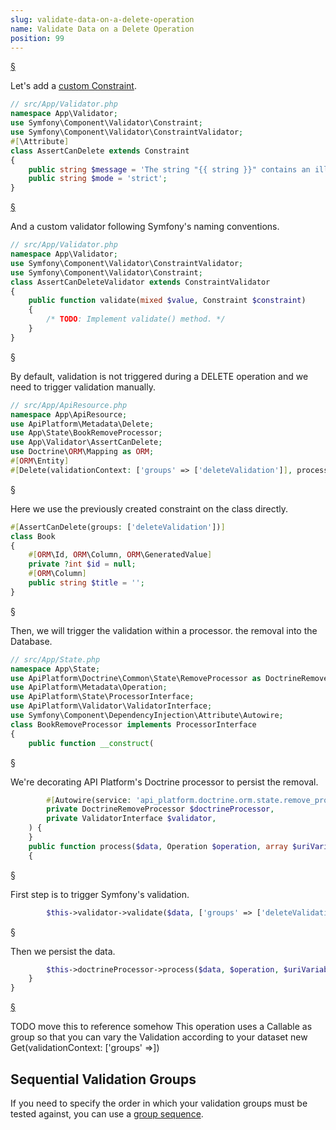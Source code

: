 ```yaml
---
slug: validate-data-on-a-delete-operation
name: Validate Data on a Delete Operation
position: 99
---
```


<a href="#section-1" id="section-1">§</a>

Let&#039;s add a [custom Constraint](https://symfony.com/doc/current/validation/custom_constraint.html).


```php
// src/App/Validator.php
namespace App\Validator;
use Symfony\Component\Validator\Constraint;
use Symfony\Component\Validator\ConstraintValidator;
#[\Attribute]
class AssertCanDelete extends Constraint
{
    public string $message = 'The string "{{ string }}" contains an illegal character: it can only contain letters or numbers.';
    public string $mode = 'strict';
}
```

<a href="#section-2" id="section-2">§</a>

And a custom validator following Symfony&#039;s naming conventions.


```php
// src/App/Validator.php
namespace App\Validator;
use Symfony\Component\Validator\ConstraintValidator;
use Symfony\Component\Validator\Constraint;
class AssertCanDeleteValidator extends ConstraintValidator
{
    public function validate(mixed $value, Constraint $constraint)
    {
        /* TODO: Implement validate() method. */
    }
}
```

<a href="#section-3" id="section-3">§</a>

By default, validation is not triggered during a DELETE operation and we need to trigger validation manually.


```php
// src/App/ApiResource.php
namespace App\ApiResource;
use ApiPlatform\Metadata\Delete;
use App\State\BookRemoveProcessor;
use App\Validator\AssertCanDelete;
use Doctrine\ORM\Mapping as ORM;
#[ORM\Entity]
#[Delete(validationContext: ['groups' => ['deleteValidation']], processor: BookRemoveProcessor::class)]
```

<a href="#section-4" id="section-4">§</a>

Here we use the previously created constraint on the class directly.


```php
#[AssertCanDelete(groups: ['deleteValidation'])]
class Book
{
    #[ORM\Id, ORM\Column, ORM\GeneratedValue]
    private ?int $id = null;
    #[ORM\Column]
    public string $title = '';
}
```

<a href="#section-5" id="section-5">§</a>

Then, we will trigger the validation within a processor.
the removal into the Database.


```php
// src/App/State.php
namespace App\State;
use ApiPlatform\Doctrine\Common\State\RemoveProcessor as DoctrineRemoveProcessor;
use ApiPlatform\Metadata\Operation;
use ApiPlatform\State\ProcessorInterface;
use ApiPlatform\Validator\ValidatorInterface;
use Symfony\Component\DependencyInjection\Attribute\Autowire;
class BookRemoveProcessor implements ProcessorInterface
{
    public function __construct(
```

<a href="#section-6" id="section-6">§</a>

We&#039;re decorating API Platform&#039;s Doctrine processor to persist the removal.


```php
        #[Autowire(service: 'api_platform.doctrine.orm.state.remove_processor')]
        private DoctrineRemoveProcessor $doctrineProcessor,
        private ValidatorInterface $validator,
    ) {
    }
    public function process($data, Operation $operation, array $uriVariables = [], array $context = [])
    {
```

<a href="#section-7" id="section-7">§</a>

First step is to trigger Symfony&#039;s validation.


```php
        $this->validator->validate($data, ['groups' => ['deleteValidation']]);
```

<a href="#section-8" id="section-8">§</a>

Then we persist the data.


```php
        $this->doctrineProcessor->process($data, $operation, $uriVariables, $context);
    }
}
```

<a href="#section-9" id="section-9">§</a>

TODO move this to reference somehow
This operation uses a Callable as group so that you can vary the Validation according to your dataset
new Get(validationContext: [&#039;groups&#039; =&gt;])
## Sequential Validation Groups
If you need to specify the order in which your validation groups must be tested against, you can use a [group sequence](http://symfony.com/doc/current/validation/sequence_provider.html).


```php
```
